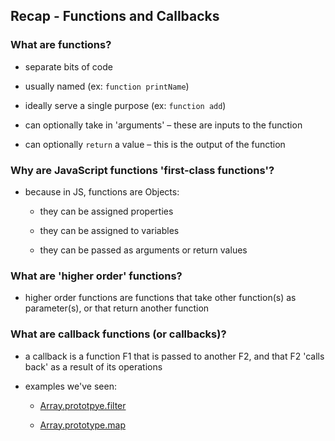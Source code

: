 ## Recap - Functions and Callbacks

### What are functions?

- separate bits of code

- usually named (ex: `function printName`)

- ideally serve a single purpose (ex: `function add`)

- can optionally take in 'arguments' – these are inputs to
  the function

- can optionally `return` a value – this is the output of
  the function

### Why are JavaScript functions 'first-class functions'?

- because in JS, functions are Objects:
    
    - they can be assigned properties

    - they can be assigned to variables

    - they can be passed as arguments or return values

### What are 'higher order' functions?

- higher order functions are functions that take other
  function(s) as parameter(s), or that return another
  function

### What are callback functions (or callbacks)?

- a callback is a function F1 that is passed to another
  F2, and that F2 'calls back' as a result of its
  operations

- examples we've seen:

    - [Array.prototpye.filter](https://developer.mozilla.org/en-US/docs/Web/JavaScript/Reference/Global_Objects/Array/filter)

    - [Array.prototype.map](https://developer.mozilla.org/en-US/docs/Web/JavaScript/Reference/Global_Objects/Array/map)

